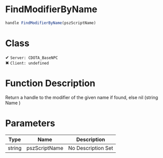 # FindModifierByName
```js	
handle FindModifierByName(pszScriptName)
```
# Class
✔ `Server: CDOTA_BaseNPC`  
✖ `Client: undefined`  

# Function Description
Return a handle to the modifier of the given name if found, else nil (string Name )
# Parameters
Type|Name|Description
--|--|--
string|pszScriptName|No Description Set

